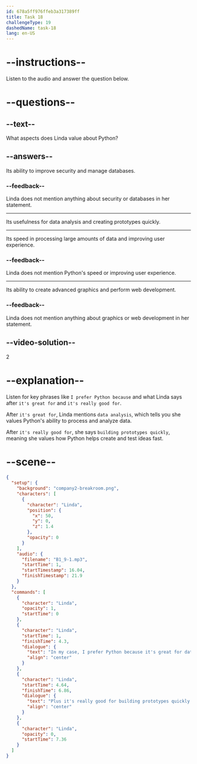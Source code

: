 ```yaml
---
id: 678a5ff976ffeb3a317389ff
title: Task 18
challengeType: 19
dashedName: task-18
lang: en-US
---
```


<!-- (audio) Linda: In my case, I prefer Python because it's great for data analysis. Plus, it's really good for building prototypes quickly. -->

# --instructions--

Listen to the audio and answer the question below.

# --questions--

## --text--

What aspects does Linda value about Python?

## --answers--

Its ability to improve security and manage databases.

### --feedback--

Linda does not mention anything about security or databases in her statement.

---

Its usefulness for data analysis and creating prototypes quickly.

---

Its speed in processing large amounts of data and improving user experience.

### --feedback--

Linda does not mention Python's speed or improving user experience.

---

Its ability to create advanced graphics and perform web development.

### --feedback--

Linda does not mention anything about graphics or web development in her statement.

## --video-solution--

2

# --explanation--

Listen for key phrases like `I prefer Python because` and what Linda says after `it's great for` and `it's really good for`.  

After `it's great for`, Linda mentions `data analysis`, which tells you she values Python's ability to process and analyze data.  

After `it's really good for`, she says `building prototypes quickly`, meaning she values how Python helps create and test ideas fast.

# --scene--

```json
{
  "setup": {
    "background": "company2-breakroom.png",
    "characters": [
      {
        "character": "Linda",
        "position": {
          "x": 50,
          "y": 0,
          "z": 1.4
        },
        "opacity": 0
      }
    ],
    "audio": {
      "filename": "B1_9-1.mp3",
      "startTime": 1,
      "startTimestamp": 16.04,
      "finishTimestamp": 21.9
    }
  },
  "commands": [
    {
      "character": "Linda",
      "opacity": 1,
      "startTime": 0
    },
    {
      "character": "Linda",
      "startTime": 1,
      "finishTime": 4.3,
      "dialogue": {
        "text": "In my case, I prefer Python because it's great for data analysis.",
        "align": "center"
      }
    },
    {
      "character": "Linda",
      "startTime": 4.64,
      "finishTime": 6.86,
      "dialogue": {
        "text": "Plus it's really good for building prototypes quickly.",
        "align": "center"
      }
    },
    {
      "character": "Linda",
      "opacity": 0,
      "startTime": 7.36
    }
  ]
}
```
